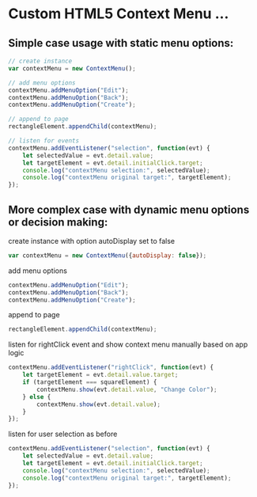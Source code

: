 # Custom HTML5 Context Menu ...

## Simple case usage with static menu options:
```javascript
// create instance
var contextMenu = new ContextMenu();

// add menu options
contextMenu.addMenuOption("Edit");
contextMenu.addMenuOption("Back");
contextMenu.addMenuOption("Create");

// append to page
rectangleElement.appendChild(contextMenu);

// listen for events
contextMenu.addEventListener("selection", function(evt) {
    let selectedValue = evt.detail.value;
    let targetElement = evt.detail.initialClick.target;
    console.log("contextMenu selection:", selectedValue);
    console.log("contextMenu original target:", targetElement);
});
```

## More complex case with dynamic menu options or decision making:
create instance with option autoDisplay set to false
```javascript
var contextMenu = new ContextMenu({autoDisplay: false});
```
add menu options
```javascript
contextMenu.addMenuOption("Edit");
contextMenu.addMenuOption("Back");
contextMenu.addMenuOption("Create");
```
append to page
```javascript
rectangleElement.appendChild(contextMenu);
```
listen for rightClick event and show context menu manually based on app logic
```javascript
contextMenu.addEventListener("rightClick", function(evt) {
    let targetElement = evt.detail.value.target;
    if (targetElement === squareElement) {
        contextMenu.show(evt.detail.value, "Change Color");
    } else {
        contextMenu.show(evt.detail.value);
    }
});
```
listen for user selection as before
```javascript
contextMenu.addEventListener("selection", function(evt) {
    let selectedValue = evt.detail.value;
    let targetElement = evt.detail.initialClick.target;
    console.log("contextMenu selection:", selectedValue);
    console.log("contextMenu original target:", targetElement);
});

```
